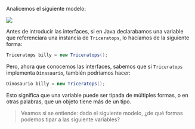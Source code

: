 Analicemos el siguiente modelo: 

![](http://www.plantuml.com/plantuml/png/bSuz3i8m30NWFQV8MCx0XCh00H2xSOsmbCJHSze1rBlp8uh4X3ezoNh-zBGqmOLOubwBEOrGY_SGusGwnC6G5Trc6-OGE95xF2heMzHSasGfpV-yVmxdqPdG4s15wSSzIJ9-shKPLhjEIR7hwKRBs6Kjb0NKhFfgb2qB3YgOgBk-uqK_0000)

Antes de introducir las interfaces, si en Java declarabamos una variable que referenciara una instancia de `Triceratops`, lo hacíamos de la siguiente forma: 

```java
Triceratops billy = new Triceratops();
```

Pero, ahora que conocemos las interfaces, sabemos que si `Triceratops` implementa `Dinasaurio`, también podríamos hacer:

```java
Dinosaurio billy = new Triceratops();
```

Esto significa que una variable puede ser tipada de múltiples formas, o en otras palabras, que un objeto tiene más de un tipo. 
> Veamos si se entiende: dado el siguiente modelo, ¿de qué formas podemos tipar a las siguiente variables?
> 


<!--
@startuml
interface Dinosaurio {
  void dormir();
}

class Tiranosaurio implements Dinosaurio {
  void dormir();
  void buscarCarronia();
}

class Velociraptor implements Dinosaurio {
  void dormir();
  void salirACazar();
}


class Triceratops implements Dinosaurio {
  void dormir();
  void comerHierva(hierva);
}
@enduml
-->
